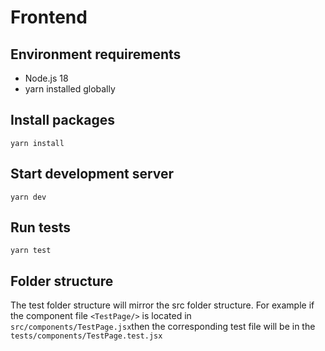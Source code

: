 # Frontend

## Environment requirements

- Node.js 18
- yarn installed globally

## Install packages
```
yarn install
```
## Start development server
```
yarn dev
```
## Run tests
```
yarn test
```

## Folder structure
The test folder structure will mirror the src folder structure. For example if the component file ``<TestPage/>`` is located in ``src/components/TestPage.jsx``then the corresponding test file will be in the ``tests/components/TestPage.test.jsx``